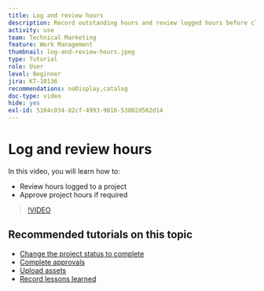 ```yaml
---
title: Log and review hours
description: Record outstanding hours and review logged hours before closing a project in [!DNL  Workfront].
activity: use
team: Technical Marketing
feature: Work Management
thumbnail: log-and-review-hours.jpeg
type: Tutorial
role: User
level: Beginner
jira: KT-10136
recommendations: noDisplay,catalog
doc-type: video
hide: yes
exl-id: 5104c034-82cf-4993-9016-53802d562d14
---
```

# Log and review hours

In this video, you will learn how to:

* Review hours logged to a project
* Approve project hours if required

>[!VIDEO](https://video.tv.adobe.com/v/3441069/?quality=12&learn=on&enablevpops)

## Recommended tutorials on this topic

* [Change the project status to complete](/help/manage-work/projects/change-the-project-status.md)
* [Complete approvals](/help/manage-work/close-a-project/complete-approvals.md)
* [Upload assets](/help/manage-work/close-a-project/upload-assets.md)
* [Record lessons learned](/help/manage-work/close-a-project/lessons-learned-from-closing-a-project.md)
